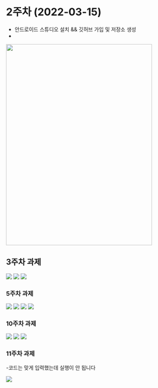 # 2주차 (2022-03-15)
  - 안드로이드 스튜디오 설치 && 깃허브 가입 및 저장소 생성
  - 
  
<img width="400" height="550" src="./pic/2st.png"></img>



## 3주차 과제


<img width="" height="" src="./pic/3주차_메인.PNG"> </img>
<img width="" height="" src="./pic/3주차_네이버.PNG"> </img>
<img width="" height="" src="./pic/3주차_전화걸기.PNG"> </img>




### 5주차 과제


<img width="" height="" src="./pic/5주차_1.PNG"> </img>
<img width="" height="" src="./pic/5주차_2.PNG"> </img>
<img width="" height="" src="./pic/5주차_3.PNG"> </img>
<img width="" height="" src="./pic/5주차_4.PNG"> </img>



### 10주차 과제


<img width="" height="" src="./pic/10주차_1.png"> </img>
<img width="" height="" src="./pic/10주차_2.png"> </img>
<img width="" height="" src="./pic/10주차_3.png"> </img>


### 11주차 과제
-코드는 맞게 입력했는데 실행이 안 됩니다

<img width="" height="" src="./pic/11주차_1.png"> </img>
